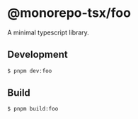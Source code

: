# @monorepo-tsx/foo

A minimal typescript library.

## Development

```sh
$ pnpm dev:foo
```

## Build

```sh
$ pnpm build:foo
```
